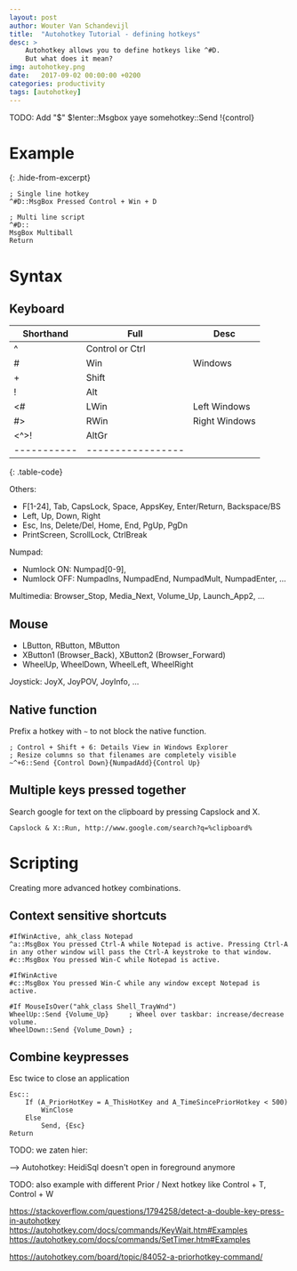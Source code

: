 ```yaml
---
layout: post
author: Wouter Van Schandevijl
title:  "Autohotkey Tutorial - defining hotkeys"
desc: >
    Autohotkey allows you to define hotkeys like ^#D.
    But what does it mean?
img: autohotkey.png
date:   2017-09-02 00:00:00 +0200
categories: productivity
tags: [autohotkey]
---
```


TODO: Add "$"
$!enter::Msgbox yaye
somehotkey::Send !{control}


# Example
{: .hide-from-excerpt}

```autohotkey
; Single line hotkey
^#D::MsgBox Pressed Control + Win + D

; Multi line script
^#D::
MsgBox Multiball
Return
```

<!--more-->

# Syntax


## Keyboard

| Shorthand | Full            | Desc
|-----------|-----------------|----------
| ^         | Control or Ctrl |
| #         | Win             | Windows
| +         | Shift
| !         | Alt
| <#        | LWin            | Left Windows
| #>        | RWin            | Right Windows
| <^>!      | AltGr
|-----------|-----------------|
{: .table-code}

Others:  

- F[1-24], Tab, CapsLock, Space, AppsKey, Enter/Return, Backspace/BS
- Left, Up, Down, Right
- Esc, Ins, Delete/Del, Home, End, PgUp, PgDn
- PrintScreen, ScrollLock, CtrlBreak


Numpad:  

- Numlock ON: Numpad[0-9],
- Numlock OFF: NumpadIns, NumpadEnd, NumpadMult, NumpadEnter, ...


Multimedia: Browser_Stop, Media_Next, Volume_Up, Launch_App2, ...



## Mouse

- LButton, RButton, MButton
- XButton1 (Browser_Back), XButton2 (Browser_Forward)
- WheelUp, WheelDown, WheelLeft, WheelRight

Joystick: JoyX, JoyPOV, JoyInfo, ...



## Native function

Prefix a hotkey with `~` to not block the native function.  
```ahk
; Control + Shift + 6: Details View in Windows Explorer
; Resize columns so that filenames are completely visible
~^+6::Send {Control Down}{NumpadAdd}{Control Up}
```


## Multiple keys pressed together

Search google for text on the clipboard by pressing Capslock and X.
```ahk
Capslock & X::Run, http://www.google.com/search?q=%clipboard%
```


# Scripting

Creating more advanced hotkey combinations.


## Context sensitive shortcuts

```ahk
#IfWinActive, ahk_class Notepad
^a::MsgBox You pressed Ctrl-A while Notepad is active. Pressing Ctrl-A in any other window will pass the Ctrl-A keystroke to that window.
#c::MsgBox You pressed Win-C while Notepad is active.

#IfWinActive
#c::MsgBox You pressed Win-C while any window except Notepad is active.

#If MouseIsOver("ahk_class Shell_TrayWnd")
WheelUp::Send {Volume_Up}     ; Wheel over taskbar: increase/decrease volume.
WheelDown::Send {Volume_Down} ;
```



## Combine keypresses

Esc twice to close an application
```ahk
Esc::
    If (A_PriorHotKey = A_ThisHotKey and A_TimeSincePriorHotkey < 500)
        WinClose
    Else
        Send, {Esc}
Return
```



TODO: we zaten hier:

--> Autohotkey: HeidiSql doesn't open in foreground anymore

TODO: also example with different Prior / Next hotkey
like Control + T, Control + W

https://stackoverflow.com/questions/1794258/detect-a-double-key-press-in-autohotkey
https://autohotkey.com/docs/commands/KeyWait.htm#Examples
https://autohotkey.com/docs/commands/SetTimer.htm#Examples

https://autohotkey.com/board/topic/84052-a-priorhotkey-command/
